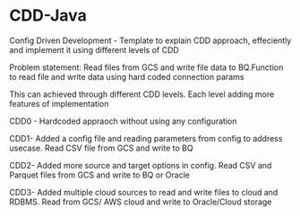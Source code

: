 # CDD-Java

Config Driven Development - Template to explain CDD approach, effeciently and implement it using different levels of CDD 

Problem statement: Read files from GCS and write file data to BQ.Function to read file and write data using hard coded connection params

This can achieved through different CDD levels. Each level adding more features of implementation

CDD0 - Hardcoded appraoch without using any configuration

CDD1- Added a config file and reading parameters from config to address usecase. Read CSV file from GCS and write to BQ

CDD2- Added more source and target options in config. Read CSV and Parquet files from GCS and write to BQ or Oracle 

CDD3- Added multiple cloud sources to read and write files to cloud and RDBMS. Read from GCS/ AWS cloud and write to Oracle/Cloud storage
